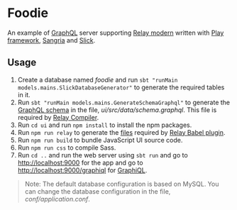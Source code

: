 # Foodie
An example of [GraphQL](https://facebook.github.io/graphql) server supporting [Relay modern](https://facebook.github.io/relay/docs/relay-modern.html) written with [Play framework](https://www.playframework.com), [Sangria](http://sangria-graphql.org) and [Slick](http://slick.lightbend.com).

## Usage
1. Create a database named _foodie_ and run `sbt "runMain models.mains.SlickDatabaseGenerator"` to generate the required tables in it.
1. Run `sbt "runMain models.mains.GenerateSchemaGraphql"` to generate the [GraphQL schema](https://facebook.github.io/relay/docs/relay-compiler.html#graphql-schema) in the file, _ui/src/data/schema.graphql_. This file is required by [Relay Compiler](https://facebook.github.io/relay/docs/relay-compiler.html).
1. Run `cd ui` and run `npm install` to install the npm packages.
1. Run `npm run relay` to generate the [files](https://facebook.github.io/relay/docs/relay-compiler.html#source-files) required by [Relay Babel plugin](https://facebook.github.io/relay/docs/babel-plugin-relay.html).
1. Run `npm run build` to bundle JavaScript UI source code.
1. Run `npm run css` to compile Sass.
1. Run `cd ..` and run the web server using `sbt run` and go to [http://localhost:9000](http://localhost:9000) for the app and go to [http://localhost:9000/graphiql](http://localhost:9000/graphiql) for [GraphiQL](https://github.com/graphql/graphiql).
> Note: The default database configuration is based on MySQL. You can change the database configuration in the file, _conf/application.conf_.
